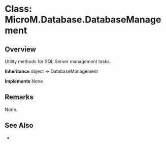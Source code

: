 # Class: MicroM.Database.DatabaseManagement
## Overview
Utility methods for SQL Server management tasks.

**Inheritance**
object -> DatabaseManagement

**Implements**
None

## Remarks
None.

## See Also
-
